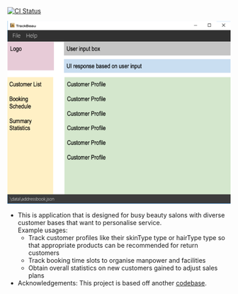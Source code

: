 [![CI Status](https://github.com/se-edu/addressbook-level3/workflows/Java%20CI/badge.svg)](https://github.com/AY2122S2-CS2103-F11-3/tp/actions)

![Ui](docs/images/Ui.png)

* This is application that is designed for busy beauty salons with diverse customer bases that want to personalise service.<br>
  Example usages:
  * Track customer profiles like their skinType type or hairType type so that appropriate products can be recommended for return customers
  * Track booking time slots to organise manpower and facilities 
  * Obtain overall statistics on new customers gained to adjust sales plans
* Acknowledgements: This project is based off another [codebase](https://github.com/AY2122S2-CS2103-F11-3/tp).
